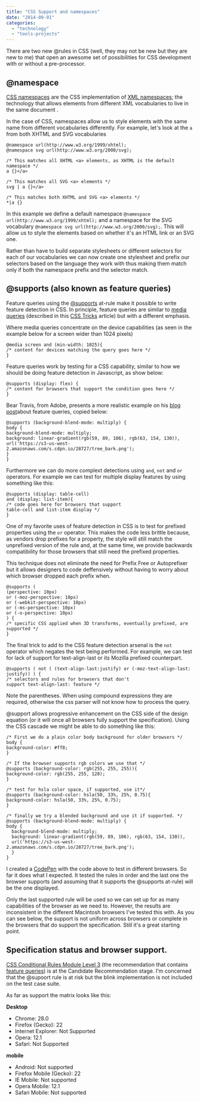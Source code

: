 ```yaml
---
title: "CSS Support and namespaces"
date: "2014-09-01"
categories: 
  - "technology"
  - "tools-projects"
---
```


There are two new @rules in CSS (well, they may not be new but they are new to me) that open an awesome set of possibilities for CSS development with or without a pre-processor.

## @namespace

[CSS namespaces](https://developer.mozilla.org/en-US/docs/Web/CSS/@namespace) are the CSS implementation of [XML namespaces](http://www.w3.org/TR/xml-names11/); the technology that allows elements from different XML vocabularies to live in the same document .

In the case of CSS, namespaces allow us to style elements with the same name from different vocabularies differently. For example, let's look at the `a` from both XHTML and SVG vocabularies

```
@namespace url(http://www.w3.org/1999/xhtml);
@namespace svg url(http://www.w3.org/2000/svg);

/* This matches all XHTML <a> elements, as XHTML is the default namespace */
a {}</a>

/* This matches all SVG <a> elements */
svg | a {}</a>

/* This matches both XHTML and SVG <a> elements */
*|a {}
```

In this example we define a default namespace `@namespace url(http://www.w3.org/1999/xhtml);` and a namespace for the SVG vocabulary `@namespace svg url(http://www.w3.org/2000/svg);`. This will allow us to style the elements based on whether it's an HTML link or an SVG one.

Rather than have to build separate stylesheets or different selectors for each of our vocabularies we can now create one stylesheet and prefix our selectors based on the language they work with thus making them match only if both the namespace prefix and the selector match.

## @supports (also known as feature queries)

Feature queries using the [@supports](https://developer.mozilla.org/en-US/docs/Web/CSS/@supports) at-rule make it possible to write feature detection in CSS. In principle, feature queries are similar to [media queries](https://developer.mozilla.org/en-US/docs/Web/Guide/CSS/Media_queries) (described in this [CSS Tricks](http://css-tricks.com/css-media-queries/) article) but with a different emphasis.

Where media queries concentrate on the device capabilities (as seen in the example below for a screen wider than 1024 pixels)

```
@media screen and (min-width: 1025){
/* content for devices matching the query goes here */
}
```

Feature queries work by testing for a CSS capability, similar to how we should be doing feature detection in Javascript, as show below:

```
@supports (display: flex) {
/* content for browsers that support the condition goes here */
}
```

Bear Travis, from Adobe, presents a more realistic example on his [blog post](http://blogs.adobe.com/webplatform/2014/08/21/coming-soon-css-feature-queries/)about feature queries, copied below:

```
@supports (background-blend-mode: multiply) {
body {
background-blend-mode: multiply;
background: linear-gradient(rgb(59, 89, 106), rgb(63, 154, 130)),
url('https://s3-us-west-2.amazonaws.com/s.cdpn.io/28727/tree_bark.png');
}
}
```

Furthermore we can do more complext detections using `and`, `not` and `or` operators. For example we can test for multiple display features by using something like this:

```
@supports (display: table-cell)
and (display: list-item){
/* code goes here for browsers that support
table-cell and list-item display */
}
```

One of my favorite uses of feature detection in CSS is to test for prefixed properties using the `or` operator. This makes the code less brittle because, as vendors drop prefixes for a property, the style will still match the unprefixed version of the rule and, at the same time, we provide backwards compatibility for those browsers that still need the prefixed properties.

This technique does not eliminate the need for Prefix Free or Autoprefixer but it allows designers to code deffensively without having to worry about which browser dropped each prefix when.

```
@supports (
(perspective: 10px)
or (-moz-perspective: 10px)
or (-webkit-perspective: 10px)
or (-ms-perspective: 10px)
or (-o-perspective: 10px)
) {
/* specific CSS applied when 3D transforms, eventually prefixed, are supported */
}
```

The final trick to add to the CSS feature detection arsenal is the `not` operator which negates the test being performed. For example, we can test for lack of support for text-align-last or its Mozilla prefixed counterpart.

```
@supports ( not ( (text-align-last:justify) or (-moz-text-align-last: justify)) ) {
/* selectors and rules for browsers that don't 
support text-align-last: feature */
```

Note the parentheses. When using compound expressions they are required, otherwise the css parser will not know how to process the query.

@support allows progressive enhancement on the CSS side of the design equation (or it will once all browsers fully support the specification). Using the CSS cascade we might be able to do something like this:

```
/* First we do a plain color body background for older browsers */
body {
background-color: #ff8;
}

/* If the browser supports rgb colors we use that */
@supports (background-color: rgb(255, 255, 255)){
background-color: rgb(255, 255, 128);
}

/* test for hsla color space, if supported, use it*/
@supports (background-color: hsla(50, 33%, 25%, 0.75){
background-color: hsla(50, 33%, 25%, 0.75);
}

/* finally we try a blended background and use it if supported. */
@supports (background-blend-mode: multiply) {
body {
  background-blend-mode: multiply;
  background: linear-gradient(rgb(59, 89, 106), rgb(63, 154, 130)),
  url('https://s3-us-west-2.amazonaws.com/s.cdpn.io/28727/tree_bark.png');
  }
}
```

I created a [CodePen](http://codepen.io/caraya/pen/HrGLk) with the code above to test in different browsers. So far it does what I expected. It tested the rules in order and the last one the browser supports (and assuming that it supports the @supports at-rule) will be the one displayed.

Only the last supported rule will be used so we can set up for as many capabilities of the browser as we need to. However, the results are inconsistent in the different Macintosh browsers I've tested this with. As you can see below, the support is not uniform across browsers or complete in the browsers that do support the specification. Still it's a great starting point.

## Specification status and browser support.

[CSS Conditional Rules Module Level 3](http://dev.w3.org/csswg/css-conditional/) (the recommendation that contains [feature queries](http://dev.w3.org/csswg/css-conditional/#at-supports)) is at the Candidate Recommendation stage. I'm concerned that the @supoort rule is at risk but the blink implementation is not included on the test case suite.

As far as support the matrix looks like this:

**Desktop**

- Chrome: 28.0
- Firefox (Gecko): 22
- Internet Explorer: Not Supported
- Opera: 12.1
- Safari: Not Supported

**mobile**

- Android: Not supported
- Firefox Mobile (Gecko): 22
- IE Mobile: Not supported
- Opera Mobile: 12.1
- Safari Mobile: Not supported
